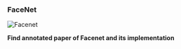 ### **FaceNet**

![Facenet](Image/Title.png)

**Find annotated paper of Facenet and its implementation**
